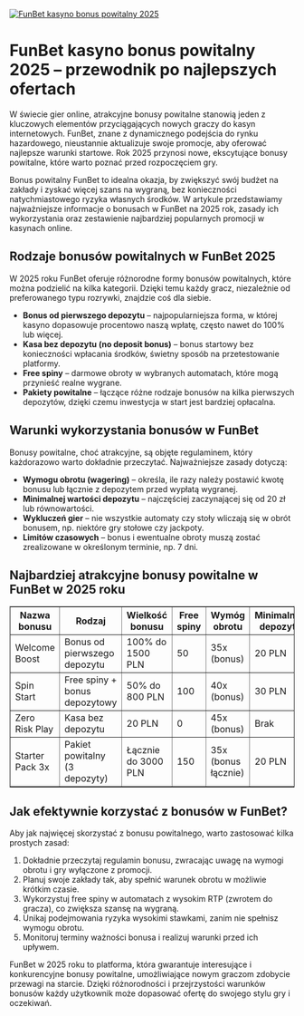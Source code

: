 [![FunBet kasyno bonus powitalny 2025](https://123-caf.pages.dev/gitsignup.png)](https://vrmoo.ru/Bt82HjjY)

<h1>FunBet kasyno bonus powitalny 2025 – przewodnik po najlepszych ofertach</h1> <p>W świecie gier online, atrakcyjne bonusy powitalne stanowią jeden z kluczowych elementów przyciągających nowych graczy do kasyn internetowych. FunBet, znane z dynamicznego podejścia do rynku hazardowego, nieustannie aktualizuje swoje promocje, aby oferować najlepsze warunki startowe. Rok 2025 przynosi nowe, ekscytujące bonusy powitalne, które warto poznać przed rozpoczęciem gry.</p>  <p>Bonus powitalny FunBet to idealna okazja, by zwiększyć swój budżet na zakłady i zyskać więcej szans na wygraną, bez konieczności natychmiastowego ryzyka własnych środków. W artykule przedstawiamy najważniejsze informacje o bonusach w FunBet na 2025 rok, zasady ich wykorzystania oraz zestawienie najbardziej popularnych promocji w kasynach online.</p>  <h2>Rodzaje bonusów powitalnych w FunBet 2025</h2> <p>W 2025 roku FunBet oferuje różnorodne formy bonusów powitalnych, które można podzielić na kilka kategorii. Dzięki temu każdy gracz, niezależnie od preferowanego typu rozrywki, znajdzie coś dla siebie.</p>  <ul>   <li><strong>Bonus od pierwszego depozytu</strong> – najpopularniejsza forma, w której kasyno dopasowuje procentowo naszą wpłatę, często nawet do 100% lub więcej.</li>   <li><strong>Kasa bez depozytu (no deposit bonus)</strong> – bonus startowy bez konieczności wpłacania środków, świetny sposób na przetestowanie platformy.</li>   <li><strong>Free spiny</strong> – darmowe obroty w wybranych automatach, które mogą przynieść realne wygrane.</li>   <li><strong>Pakiety powitalne</strong> – łączące różne rodzaje bonusów na kilka pierwszych depozytów, dzięki czemu inwestycja w start jest bardziej opłacalna.</li> </ul>  <h2>Warunki wykorzystania bonusów w FunBet</h2> <p>Bonusy powitalne, choć atrakcyjne, są objęte regulaminem, który każdorazowo warto dokładnie przeczytać. Najważniejsze zasady dotyczą:</p>  <ul>   <li><strong>Wymogu obrotu (wagering)</strong> – określa, ile razy należy postawić kwotę bonusu lub łącznie z depozytem przed wypłatą wygranej.</li>   <li><strong>Minimalnej wartości depozytu</strong> – najczęściej zaczynającej się od 20 zł lub równowartości.</li>   <li><strong>Wykluczeń gier</strong> – nie wszystkie automaty czy stoły wliczają się w obrót bonusem, np. niektóre gry stołowe czy jackpoty.</li>   <li><strong>Limitów czasowych</strong> – bonus i ewentualne obroty muszą zostać zrealizowane w określonym terminie, np. 7 dni.</li> </ul>  <h2>Najbardziej atrakcyjne bonusy powitalne w FunBet w 2025 roku</h2> <table border="1" cellpadding="8" cellspacing="0">   <thead>     <tr>       <th>Nazwa bonusu</th>       <th>Rodzaj</th>       <th>Wielkość bonusu</th>       <th>Free spiny</th>       <th>Wymóg obrotu</th>       <th>Minimalny depozyt</th>     </tr>   </thead>   <tbody>     <tr>       <td>Welcome Boost</td>       <td>Bonus od pierwszego depozytu</td>       <td>100% do 1500 PLN</td>       <td>50</td>       <td>35x (bonus)</td>       <td>20 PLN</td>     </tr>     <tr>       <td>Spin Start</td>       <td>Free spiny + bonus depozytowy</td>       <td>50% do 800 PLN</td>       <td>100</td>       <td>40x (bonus)</td>       <td>30 PLN</td>     </tr>     <tr>       <td>Zero Risk Play</td>       <td>Kasa bez depozytu</td>       <td>20 PLN</td>       <td>0</td>       <td>45x (bonus)</td>       <td>Brak</td>     </tr>     <tr>       <td>Starter Pack 3x</td>       <td>Pakiet powitalny (3 depozyty)</td>       <td>Łącznie do 3000 PLN</td>       <td>150</td>       <td>35x (bonus łącznie)</td>       <td>20 PLN</td>     </tr>   </tbody> </table>  <h2>Jak efektywnie korzystać z bonusów w FunBet?</h2> <p>Aby jak najwięcej skorzystać z bonusu powitalnego, warto zastosować kilka prostych zasad:</p> <ol>   <li>Dokładnie przeczytaj regulamin bonusu, zwracając uwagę na wymogi obrotu i gry wyłączone z promocji.</li>   <li>Planuj swoje zakłady tak, aby spełnić warunek obrotu w możliwie krótkim czasie.</li>   <li>Wykorzystuj free spiny w automatach z wysokim RTP (zwrotem do gracza), co zwiększa szansę na wygraną.</li>   <li>Unikaj podejmowania ryzyka wysokimi stawkami, zanim nie spełnisz wymogu obrotu.</li>   <li>Monitoruj terminy ważności bonusa i realizuj warunki przed ich upływem.</li> </ol>  <p>FunBet w 2025 roku to platforma, która gwarantuje interesujące i konkurencyjne bonusy powitalne, umożliwiające nowym graczom zdobycie przewagi na starcie. Dzięki różnorodności i przejrzystości warunków bonusów każdy użytkownik może dopasować ofertę do swojego stylu gry i oczekiwań.</p>
